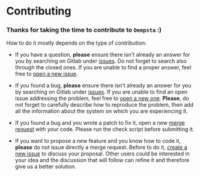# Contributing

### Thanks for taking the time to contribute to `Dempsta` :)
How to do it mostly depends on the type of contribution:

* If you have a question, **please** ensure there isn't already an answer for you by searching on Gitlab under [issues](https://gitlab.com/mrcoalp/dempsta-engine/-/issues). Do not forget to search also through the closed ones. If you are unable to find a proper answer, feel free to [open a new issue](https://gitlab.com/mrcoalp/dempsta-engine/-/issues/new).

* If you found a bug, **please** ensure there isn't already an answer for you by searching on Gitlab under [issues](https://gitlab.com/mrcoalp/dempsta-engine/-/issues). If you are unable to find an open issue addressing the problem, feel free to [open a new one](https://gitlab.com/mrcoalp/dempsta-engine/-/issues/new). **Please**, do not forget to carefully describe how to reproduce the problem, then add all the information about the system on which you are experiencing it.

* If you found a bug and you wrote a patch to fix it, open a new [merge request](https://gitlab.com/mrcoalp/dempsta-engine/-/merge_requests) with your code. Please run the check script before submitting it.

* If you want to propose a new feature and you know how to code it, **please** do not issue directly a merge request. Before to do it, [create a new issue](https://gitlab.com/mrcoalp/dempsta-engine/-/issues/new) to discuss your proposal. Other users could be interested in your idea and the discussion that will follow can refine it and therefore give us a better solution.
